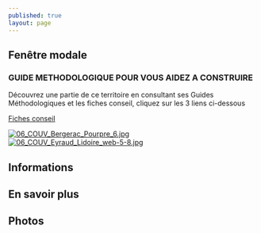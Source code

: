 ```yaml
---
published: true
layout: page
---
```


## Fenêtre modale
### GUIDE METHODOLOGIQUE POUR VOUS AIDEZ A CONSTRUIRE

Découvrez une partie de ce territoire en consultant ses Guides Méthodologiques et les fiches conseil, cliquez sur les 3 liens ci-dessous

<a href="https://cauedordogne.com/ressources-fiches/ " target="_blank">Fiches conseil </a>

<a href="https://fr.calameo.com/read/004999995586e1f708eb5 " target="_blank">![06_COUV_Bergerac_Pourpre_6.jpg]({{site.baseurl}}/data/images/6/portrait/06_COUV_Bergerac_Pourpre_6.jpg) </a> <a href="https://fr.calameo.com/read/0049999957d00bad6bae7 " target="_blank">![06_COUV_Eyraud_Lidoire_web-5-8.jpg]({{site.baseurl}}/data/images/6/portrait/06_COUV_Eyraud_Lidoire_web-5-8.jpg) </a>


## Informations

## En savoir plus

## Photos
